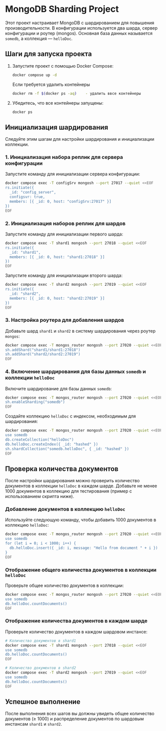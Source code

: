 # MongoDB Sharding Project

Этот проект настраивает MongoDB с шардированием для повышения производительности. В конфигурации используется два шарда, сервер конфигурации и роутер (mongos). Основная база данных называется `somedb`, а коллекция — `helloDoc`.

## Шаги для запуска проекта

1. Запустите проект с помощью Docker Compose:
   ```bash
   docker compose up -d
   ```
   
   Если требуется удалить контейнеры 
   ```bash
   docker rm -f $(docker ps -aq)    - удалить ввсе контейнеры
   ```

2. Убедитесь, что все контейнеры запущены:
   ```bash
   docker ps
   ```

## Инициализация шардирования

Следуйте этим шагам для настройки шардирования и инициализации коллекции.

### 1. Инициализация набора реплик для сервера конфигурации

Запустите команду для инициализации сервера конфигурации:
```bash
docker compose exec -T configSrv mongosh --port 27017 --quiet <<EOF
rs.initiate({
  _id: "config_server",
  configsvr: true,
  members: [{ _id: 0, host: "configSrv:27017" }]
})
EOF
```

### 2. Инициализация наборов реплик для шардов

Запустите команду для инициализации первого шарда:
```bash
docker compose exec -T shard1 mongosh --port 27018 --quiet <<EOF
rs.initiate({
  _id: "shard1",
  members: [{ _id: 0, host: "shard1:27018" }]
})
EOF
```

Запустите команду для инициализации второго шарда:
```bash
docker compose exec -T shard2 mongosh --port 27019 --quiet <<EOF
rs.initiate({
  _id: "shard2",
  members: [{ _id: 0, host: "shard2:27019" }]
})
EOF
```

### 3. Настройка роутера для добавления шардов

Добавьте шард `shard1` и `shard2` в систему шардирования через роутер `mongos`:
```bash
docker compose exec -T mongos_router mongosh --port 27020 --quiet <<EOF
sh.addShard("shard1/shard1:27018")
sh.addShard("shard2/shard2:27019")
EOF
```

### 4. Включение шардирования для базы данных `somedb` и коллекции `helloDoc`

Включите шардирование для базы данных `somedb`:
```bash
docker compose exec -T mongos_router mongosh --port 27020 --quiet <<EOF
sh.enableSharding("somedb")
EOF
```

Создайте коллекцию `helloDoc` с индексом, необходимым для шардирования:
```bash
docker compose exec -T mongos_router mongosh --port 27020 --quiet <<EOF
use somedb
db.createCollection("helloDoc")
db.helloDoc.createIndex({ _id: "hashed" })
sh.shardCollection("somedb.helloDoc", { _id: "hashed" })
EOF
```

## Проверка количества документов

После настройки шардирования можно проверить количество документов в коллекции `helloDoc` в каждом шарде. Добавьте не менее 1000 документов в коллекцию для тестирования (пример с использованием скрипта ниже).

### Добавление документов в коллекцию `helloDoc`

Используйте следующую команду, чтобы добавить 1000 документов в коллекцию `helloDoc`:
```bash
docker compose exec -T mongos_router mongosh --port 27020 --quiet <<EOF
use somedb
for (let i = 0; i < 1000; i++) {
  db.helloDoc.insert({ _id: i, message: "Hello from document " + i })
}
EOF
```

### Отображение общего количества документов в коллекции `helloDoc`

Проверьте общее количество документов в коллекции:
```bash
docker compose exec -T mongos_router mongosh --port 27020 --quiet <<EOF
use somedb
db.helloDoc.countDocuments()
EOF
```

### Отображение количества документов в каждом шарде

Проверьте количество документов в каждом шардовом инстансе:
```bash
# Количество документов в shard1
docker compose exec -T shard1 mongosh --port 27018 --quiet <<EOF
use somedb
db.helloDoc.countDocuments()
EOF

# Количество документов в shard2
docker compose exec -T shard2 mongosh --port 27019 --quiet <<EOF
use somedb
db.helloDoc.countDocuments()
EOF
```

## Успешное выполнение

После выполнения всех шагов вы должны увидеть общее количество документов (≥ 1000) и распределение документов по шардовым инстансам `shard1` и `shard2`.
